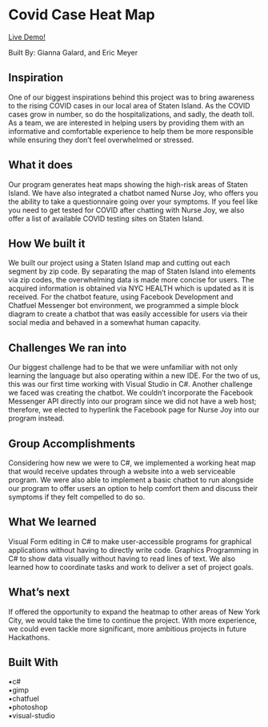 # Covid Case Heat Map

[Live Demo!](https://www.youtube.com/watch?v=Z3nPS9t-Fsg)

Built By: Gianna Galard, and Eric Meyer

## Inspiration

One of our biggest inspirations behind this project was to bring awareness to the rising COVID cases in our local area of Staten Island. As the COVID cases grow in number, so do the hospitalizations, and sadly, the death toll. As a team, we are interested in helping users by providing them with an informative and comfortable experience to help them be more responsible while ensuring they don’t feel overwhelmed or stressed. 

## What it does

Our program generates heat maps showing the high-risk areas of Staten Island. We have also integrated a chatbot named Nurse Joy, who offers you the ability to take a questionnaire going over your symptoms. If you feel like you need to get tested for COVID after chatting with Nurse Joy, we also offer a list of available COVID testing sites on Staten Island. 

## How We built it

We built our project using a Staten Island map and cutting out each segment by zip code. By separating the map of Staten Island into elements via zip codes, the overwhelming data is made more concise for users. The acquired information is obtained via NYC HEALTH which is updated as it is received. For the chatbot feature, using Facebook Development and Chatfuel Messenger bot environment, we programmed a simple block diagram to create a chatbot that was easily accessible for users via their social media and behaved in a somewhat human capacity.

## Challenges We ran into

Our biggest challenge had to be that we were unfamiliar with not only learning the language but also operating within a new IDE. For the two of us, this was our first time working with Visual Studio in C#. Another challenge we faced was creating the chatbot. We couldn’t incorporate the Facebook Messenger API directly into our program since we did not have a web host; therefore, we elected to hyperlink the Facebook page for Nurse Joy into our program instead.

## Group Accomplishments 

Considering how new we were to C#, we implemented a working heat map that would receive updates through a website into a web serviceable program. We were also able to implement a basic chatbot to run alongside our program to offer users an option to help comfort them and discuss their symptoms if they felt compelled to do so.

## What We learned

Visual Form editing in C# to make user-accessible programs for graphical applications without having to directly write code. Graphics Programming in C# to show data visually without having to read lines of text. We also learned how to coordinate tasks and work to deliver a set of project goals.

## What’s next 

If offered the opportunity to expand the heatmap to other areas of New York City, we would take the time to continue the project. With more experience, we could even tackle more significant, more ambitious projects in future Hackathons.

## Built With
:black_small_square:c#  
:black_small_square:gimp  
:black_small_square:chatfuel    
:black_small_square:photoshop  
:black_small_square:visual-studio  
